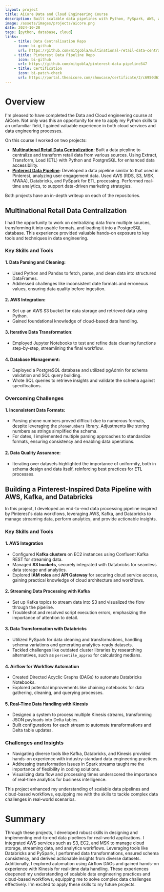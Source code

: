 ```yaml
---
layout: project
title: AiCore Data and Cloud Engineering Course
description: Built scalable data pipelines with Python, PySpark, AWS, and SQL with Databricks for ETL, data centralization, and real-time analytics.
image: /assets/images/projects/aicore.png
date: 2024-10-20
tags: [python, database, cloud]
links:
    - title: Data Centralisation Repo
      icon: bi-github
      url: https://github.com/mitgobla/multinational-retail-data-centralisation874
    - title: Pinterest Data Pipeline Repo
      icon: bi-github
      url: https://github.com/mitgobla/pinterest-data-pipeline347
    - title: Certification
      icon: bi-patch-check
      url: https://portal.theaicore.com/showcase/certificate/2/c6950d61-d2d8-4648-9692-092e3ace4007-0da02867-91fb-44b8-bb59-52ca8efaa60c
---
```


# Overview

I'm pleased to have completed the Data and Cloud engineering course at AiCore. Not only was this an opportunity for me to apply my Python skills to an unfamiliar field, I gained valuable experience in both cloud services and data engineering processes.

On this course I worked on two projects:

- **[Multinational Retail Data Centralization](https://github.com/mitgobla/multinational-retail-data-centralisation874)**: Built a data piepline to centralize and transform retail data from various sources. Using Extract, Transform, Load (ETL) with Python and PostgreSQL for enhanced data accessibility.
- **[Pinterest Data Pipeline](https://github.com/mitgobla/pinterest-data-pipeline347)**: Developed a data pipeline similar to that used in Pinterest, analyzing user engagement data. Used AWS (RDS, S3, MSK, MWAA), Databricks, and PySpark for ETL processing. Performed real-time analytics, to support data-driven marketing strategies.

Both projects have an in-depth writeup on each of the repositories.

## Multinational Retail Data Centralization

I had the opportunity to work on centralizing data from multiple sources, transforming it into usable formats, and loading it into a PostgreSQL database. This experience provided valuable hands-on exposure to key tools and techniques in data engineering.

### Key Skills and Tools

#### 1. Data Parsing and Cleaning:
   - Used Python and Pandas to fetch, parse, and clean data into structured DataFrames.
   - Addressed challenges like inconsistent date formats and erroneous values, ensuring data quality before ingestion.

#### 2. AWS Integration:
   - Set up an AWS S3 bucket for data storage and retrieved data using Python.
   - Gained foundational knowledge of cloud-based data handling.

#### 3. Iterative Data Transformation:
   - Employed Jupyter Notebooks to test and refine data cleaning functions step-by-step, streamlining the final workflow.

#### 4. Database Management:
   - Deployed a PostgreSQL database and utilized pgAdmin for schema validation and SQL query building.
   - Wrote SQL queries to retrieve insights and validate the schema against specifications.

### Overcoming Challenges

#### 1. Inconsistent Data Formats:
   - Parsing phone numbers proved difficult due to numerous formats, despite leveraging the `phonenumbers` library. Adjustments like storing numbers as strings simplified the schema.
   - For dates, I implemented multiple parsing approaches to standardize formats, ensuring consistency and enabling data operations.

#### 2. Data Quality Assurance:
   - Iterating over datasets highlighted the importance of uniformity, both in schema design and data itself, reinforcing best practices for ETL processes.

## Building a Pinterest-Inspired Data Pipeline with AWS, Kafka, and Databricks

In this project, I developed an end-to-end data processing pipeline inspired by Pinterest's data workflows, leveraging AWS, Kafka, and Databricks to manage streaming data, perform analytics, and provide actionable insights.

### Key Skills and Tools

#### 1. AWS Integration
- Configured **Kafka clusters** on EC2 instances using Confluent Kafka REST for streaming data.
- Managed **S3 buckets**, securely integrated with Databricks for seamless data storage and analytics.
- Explored **IAM roles** and **API Gateway** for securing cloud service access, gaining practical knowledge of cloud architecture and workflows.

#### 2. Streaming Data Processing with Kafka
- Set up Kafka topics to stream data into S3 and visualized the flow through the pipeline.
- Troubleshot and resolved script execution errors, emphasizing the importance of attention to detail.

#### 3. Data Transformation with Databricks
- Utilized PySpark for data cleaning and transformations, handling schema variations and generating analytics-ready datasets.
- Tackled challenges like outdated cluster libraries by researching alternatives, such as `percentile_approx` for calculating medians.

#### 4. Airflow for Workflow Automation
- Created Directed Acyclic Graphs (DAGs) to automate Databricks Notebooks.
- Explored potential improvements like chaining notebooks for data gathering, cleaning, and querying processes.

#### 5. Real-Time Data Handling with Kinesis
- Designed a system to process multiple Kinesis streams, transforming JSON payloads into Delta tables.
- Built configurations for each stream to automate transformations and Delta table updates.

### Challenges and Insights

- Navigating diverse tools like Kafka, Databricks, and Kinesis provided hands-on experience with industry-standard data engineering practices.
- Addressing transformation issues in Spark streams taught me the importance of flexibility in coding solutions.
- Visualizing data flow and processing times underscored the importance of real-time analytics for business intelligence.

This project enhanced my understanding of scalable data pipelines and cloud-based workflows, equipping me with the skills to tackle complex data challenges in real-world scenarios.

# Summary

Through these projects, I developed robust skills in designing and implementing end-to-end data pipelines for real-world applications. I integrated AWS services such as S3, EC2, and MSK to manage cloud storage, streaming data, and analytics workflows. Leveraging tools like Databricks and PySpark, I performed data transformations, ensured schema consistency, and derived actionable insights from diverse datasets. Additionally, I explored automation using Airflow DAGs and gained hands-on experience with Kinesis for real-time data handling. These experiences deepened my understanding of scalable data engineering practices and cloud-based workflows, equipping me to solve complex data challenges effectively. I'm excited to apply these skills to my future projects.
